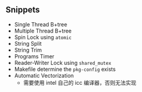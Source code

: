 ## Snippets

* Single Thread B+tree
* Multiple Thread B+tree
* Spin Lock using `atomic`
* String Split
* String Trim
* Programs Timer 
* Reader-Writer Lock using `shared_mutex`
* Makefile determine the `pkg-config` exists
* Automatic Vectorization
    * 需要使用 intel 自己的 icc 编译器，否则无法实现
